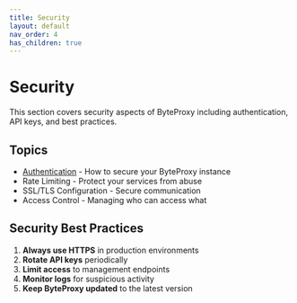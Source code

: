 ```yaml
---
title: Security
layout: default
nav_order: 4
has_children: true
---
```


# Security

This section covers security aspects of ByteProxy including authentication, API keys, and best practices.

## Topics

- [Authentication](auth.md) - How to secure your ByteProxy instance
- Rate Limiting - Protect your services from abuse
- SSL/TLS Configuration - Secure communication
- Access Control - Managing who can access what

## Security Best Practices

1. **Always use HTTPS** in production environments
2. **Rotate API keys** periodically
3. **Limit access** to management endpoints
4. **Monitor logs** for suspicious activity
5. **Keep ByteProxy updated** to the latest version
